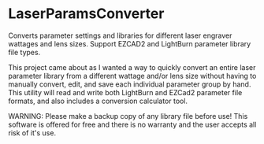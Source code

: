 # LaserParamsConverter
Converts parameter settings and libraries for different laser engraver wattages and lens sizes. Support EZCAD2 and LightBurn parameter library file types.

This project came about as I wanted a way to quickly convert an entire laser parameter library from a different wattage and/or lens size without having to manually convert, edit, and save each individual parameter group by hand. This utility will read and write both LightBurn and EZCad2 parameter file formats, and also includes a conversion calculator tool.

WARNING: Please make a backup copy of any library file before use! This software is offered for free and there is no warranty and the user accepts all risk of it's use.
